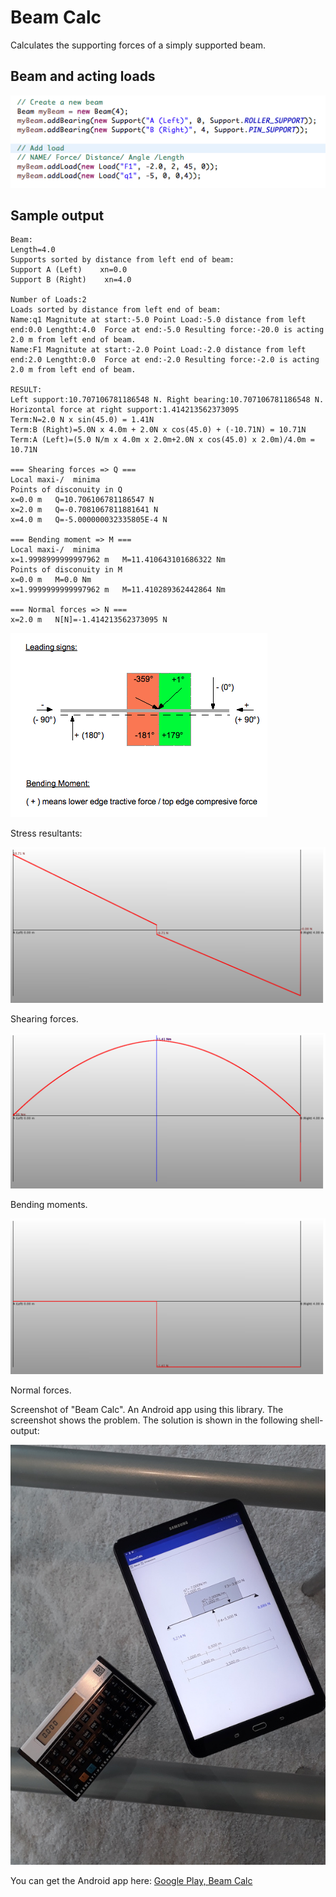 Beam Calc
=========
Calculates the supporting forces of a simply supported beam.

Beam and acting loads
---------------------
![](Shot_0.png)


Sample output
-------------
	Beam:
	Length=4.0
	Supports sorted by distance from left end of beam:
	Support A (Left)    xn=0.0
	Support B (Right)    xn=4.0

	Number of Loads:2
	Loads sorted by distance from left end of beam:
	Name:q1 Magnitute at start:-5.0 Point Load:-5.0 distance from left end:0.0 Lengtht:4.0  Force at end:-5.0 Resulting force:-20.0 is acting 2.0 m from left end of beam.
	Name:F1 Magnitute at start:-2.0 Point Load:-2.0 distance from left end:2.0 Lengtht:0.0  Force at end:-2.0 Resulting force:-2.0 is acting 2.0 m from left end of beam.

	RESULT:
	Left support:10.707106781186548 N. Right bearing:10.707106781186548 N.
	Horizontal force at right support:1.414213562373095
	Term:N=2.0 N x sin(45.0) = 1.41N
	Term:B (Right)=5.0N x 4.0m + 2.0N x cos(45.0) + (-10.71N) = 10.71N
	Term:A (Left)=(5.0 N/m x 4.0m x 2.0m+2.0N x cos(45.0) x 2.0m)/4.0m = 10.71N

	=== Shearing forces => Q ===
	Local maxi-/  minima
	Points of disconuity in Q
	x=0.0 m   Q=10.706106781186547 N
	x=2.0 m   Q=-0.7081067811881641 N
	x=4.0 m   Q=-5.000000032335805E-4 N

	=== Bending moment => M ===
	Local maxi-/  minima
	x=1.9998999999997962 m   M=11.410643101686322 Nm
	Points of disconuity in M
	x=0.0 m   M=0.0 Nm
	x=1.9999999999997962 m   M=11.410289362442864 Nm

	=== Normal forces => N ===
	x=2.0 m   N[N]=-1.414213562373095 N

![](LeadingSigns.png)


Stress resultants:

![](Q.png)

Shearing forces.

![](M.png)

Bending moments.

![](N.png)

Normal forces.


Screenshot of "Beam Calc". An Android app using this library. The screenshot shows the problem. The solution is shown in the following shell- output:

![](Shot_2.jpg)


You can get the Android app here:
[Google Play, Beam Calc](https://play.google.com/store/apps/details?id=berthold.beamcalc)





